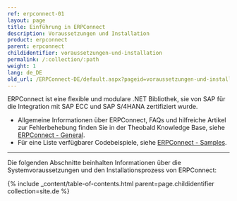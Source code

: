 ```yaml
---
ref: erpconnect-01
layout: page
title: Einführung in ERPConnect
description: Voraussetzungen und Installation
product: erpconnect
parent: erpconnect
childidentifier: voraussetzungen-und-installation
permalink: /:collection/:path
weight: 1
lang: de_DE
old_url: /ERPConnect-DE/default.aspx?pageid=voraussetzungen-und-installation
---
```


ERPConnect ist eine flexible und modulare .NET Bibliothek, sie von SAP für die Integration mit SAP ECC und SAP S/4HANA zertifiziert wurde.

- Allgemeine Informationen über ERPConnect, FAQs und hilfreiche Artikel zur Fehlerbehebung finden Sie in der Theobald Knowledge Base, siehe [ERPConnect - General](https://kb.theobald-software.com/erpconnect-general).<br>
- Für eine Liste verfügbarer Codebeispiele, siehe [ERPConnect - Samples](https://kb.theobald-software.com/erpconnect-samples).

****
Die folgenden Abschnitte beinhalten Informationen über die Systemvoraussetzungen und den Installationsprozess von ERPConnect:

{% include _content/table-of-contents.html parent=page.childidentifier collection=site.de %}